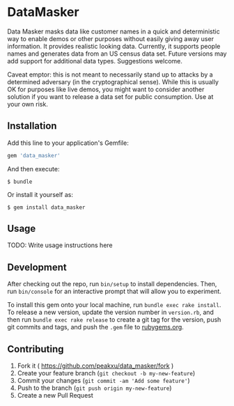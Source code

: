 # DataMasker

Data Masker masks data like customer names in a quick and deterministic way to enable demos or other purposes without easily giving away user information. It provides realistic looking data. Currently, it supports people names and generates data from an US census data set. Future versions may add support for additional data types. Suggestions welcome.

Caveat emptor: this is not meant to necessarily stand up to attacks by a determined adversary (in the cryptographical sense). While this is usually OK for purposes like live demos, you might want to consider another solution if you want to release a data set for public consumption. Use at your own risk.

## Installation

Add this line to your application's Gemfile:

```ruby
gem 'data_masker'
```

And then execute:

    $ bundle

Or install it yourself as:

    $ gem install data_masker

## Usage

TODO: Write usage instructions here

## Development

After checking out the repo, run `bin/setup` to install dependencies. Then, run `bin/console` for an interactive prompt that will allow you to experiment.

To install this gem onto your local machine, run `bundle exec rake install`. To release a new version, update the version number in `version.rb`, and then run `bundle exec rake release` to create a git tag for the version, push git commits and tags, and push the `.gem` file to [rubygems.org](https://rubygems.org).

## Contributing

1. Fork it ( https://github.com/peakxu/data_masker/fork )
2. Create your feature branch (`git checkout -b my-new-feature`)
3. Commit your changes (`git commit -am 'Add some feature'`)
4. Push to the branch (`git push origin my-new-feature`)
5. Create a new Pull Request
